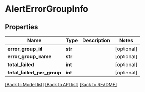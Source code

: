 # AlertErrorGroupInfo

## Properties
Name | Type | Description | Notes
------------ | ------------- | ------------- | -------------
**error_group_id** | **str** |  | [optional] 
**error_group_name** | **str** |  | [optional] 
**total_failed** | **int** |  | [optional] 
**total_failed_per_group** | **int** |  | [optional] 

[[Back to Model list]](../README.md#documentation-for-models) [[Back to API list]](../README.md#documentation-for-api-endpoints) [[Back to README]](../README.md)


